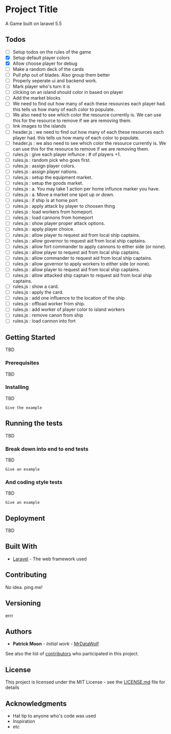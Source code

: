 # Project Title

A Game built on laravel 5.5

## Todos

- [ ] Setup todos on the rules of the game
- [X] Setup default player colors
- [X] Allow choose player for debug
- [ ] Make a random deck of the cards
- [ ] Pull php out of blades.  Also group them better
- [ ] Properly seperate ui and backend work.
- [ ] Mark player who's turn it is
- [ ] clicking on an island should color in based on player
- [ ] Add the market blocks
- [ ] We need to find out how many of each these resources each player had.  this tells us how many of each color to populate.
- [ ] We also need to see which color the resource currently is.  We can use this for the resource to remove if we are removing them.
- [ ] link images to the islands
- [ ] header.js : we need to find out how many of each these resources each player had.  this tells us how many of each color to populate.
- [ ] header.js : we also need to see which color the resource currently is.  We can use this for the resource to remove if we are removing them.
- [ ] rules.js : give each player influnce : # of players +1.
- [ ] rules.js : random pick who goes first.
- [ ] rules.js : assign player colors.
- [ ] rules.js : assign player nations.
- [ ] rules.js : setup the equipment market.
- [ ] rules.js : setup the goods market.
- [ ] rules.js : a. You may take 1 action per home influnce marker you have.
- [ ] rules.js : a. Move a market one spot up or down.
- [ ] rules.js : if ship is at home port
- [ ] rules.js : apply attack by player to choosen thing
- [ ] rules.js : load workers from homeport.
- [ ] rules.js : load cannons from homeport
- [ ] rules.js : show player proper attack options.
- [ ] rules.js : apply player choice.
- [ ] rules.js : allow player to request aid from local ship captains.
- [ ] rules.js : allow governor to request aid from local ship captains.
- [ ] rules.js : allow fort commander to apply cannons to either side (or none).
- [ ] rules.js : allow player to request aid from local ship captains.
- [ ] rules.js : allow commander to request aid from local ship captains.
- [ ] rules.js : allow governor to apply workers to either side (or none).
- [ ] rules.js : allow player to request aid from local ship captains.
- [ ] rules.js : allow attacked ship captain to request aid from local ship captains.
- [ ] rules.js : show a card.
- [ ] rules.js : apply the card.
- [ ] rules.js : add one influence to the location of the ship
- [ ] rules.js : offload worker from ship.
- [ ] rules.js : add worker of player color to island workers
- [ ] rules.js : remove canon from ship
- [ ] rules.js : load cannon into fort
## Getting Started

TBD

### Prerequisites

TBD

### Installing

TBD

```
Give the example
```

## Running the tests

TBD

### Break down into end to end tests

TBD

```
Give an example
```

### And coding style tests

TBD

```
Give an example
```

## Deployment

TBD

## Built With

* [Laravel](https://laravel.com/) - The web framework used


## Contributing

No idea. ping me!

## Versioning

errr 

## Authors

* **Patrick Moon** - *Initial work* - [MrDataWolf](https://github.com/mrdatawolf)

See also the list of [contributors](https://github.com/mrdatawolf/sailthesea/contributors) who participated in this project.

## License

This project is licensed under the MIT License - see the [LICENSE.md](LICENSE.md) file for details

## Acknowledgments

* Hat tip to anyone who's code was used
* Inspiration
* etc
